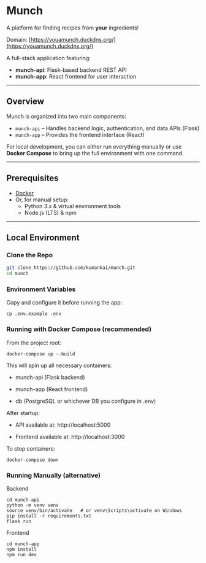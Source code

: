 # Munch

A platform for finding recipes from **your** ingredients!

Domain: [https://youamunch.duckdns.org/](https://youamunch.duckdns.org/)

A full-stack application featuring:

- **munch-api**: Flask-based backend REST API  
- **munch-app**: React frontend for user interaction  

---

## Overview

Munch is organized into two main components:

- `munch-api` – Handles backend logic, authentication, and data APIs (Flask)  
- `munch-app` – Provides the frontend interface (React)  

For local development, you can either run everything manually or use **Docker Compose** to bring up the full environment with one command.

---

## Prerequisites

- [Docker](https://docs.docker.com/get-docker/)
- Or, for manual setup:  
  - Python 3.x & virtual environment tools  
  - Node.js (LTS) & npm  

---

## Local Environment

### Clone the Repo
```bash
git clone https://github.com/kumankai/munch.git
cd munch
```

### Environment Variables
Copy and configure it before running the app:
```
cp .env.example .env
```

### Running with Docker Compose (recommended)

From the project root:
```
docker-compose up --build
```

This will spin up all necessary containers:

- munch-api (Flask backend)

- munch-app (React frontend)

- db (PostgreSQL or whichever DB you configure in .env)

After startup:

- API available at: http://localhost:5000

- Frontend available at: http://localhost:3000

To stop containers:

```
docker-compose down
```

### Running Manually (alternative)
Backend
```
cd munch-api
python -m venv venv
source venv/bin/activate   # or venv\Scripts\activate on Windows
pip install -r requirements.txt
flask run
```

Frontend
```
cd munch-app
npm install
npm run dev
```
